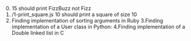 0. 15 should print FizzBuzz not Fizz
1. /1-print_square.js 10 should print a square of size 10
2. Finding implementation of sorting arguments in Ruby
3.Finding  implementation of a User class in Python:
4.Finding implementation of a Double linked list in C
